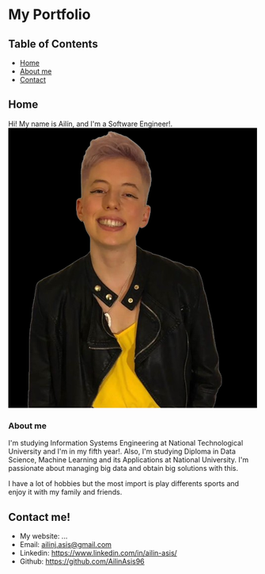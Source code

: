 # My Portfolio

## Table of Contents

- [Home](#home)
- [About me](#about-me)
- [Contact](#contact)


## Home

Hi! My name is Ailín, and I'm a Software Engineer!.
 ![Esta es una imagen de ejemplo](images/image.png) 

### About me

I'm studying Information Systems Engineering at National Technological University and I'm in my fifth year!. Also, I'm studying Diploma in Data Science, Machine Learning and its Applications at National University. 
I'm passionate about managing big data and obtain big solutions with this. 

I have a lot of hobbies but the most import is play differents sports and enjoy it with my family and friends.

## Contact me!

- My website: ...
- Email: ailinj.asis@gmail.com
- Linkedin: https://www.linkedin.com/in/ailin-asis/
- Github: https://github.com/AilinAsis96

